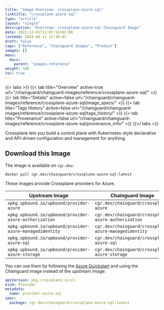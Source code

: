 ```yaml
---
title: "Image Overview: crossplane-azure-sql"
linktitle: "crossplane-azure-sql"
type: "article"
layout: "single"
description: "Overview: crossplane-azure-sql Chainguard Image"
date: 2022-11-01T11:07:52+02:00
lastmod: 2024-04-11 12:38:02
draft: false
tags: ["Reference", "Chainguard Images", "Product"]
images: []
menu: 
  docs: 
    parent: "images-reference"
weight: 500
toc: true
---
```


{{< tabs >}}
{{< tab title="Overview" active=true url="/chainguard/chainguard-images/reference/crossplane-azure-sql/" >}}
{{< tab title="Details" active=false url="/chainguard/chainguard-images/reference/crossplane-azure-sql/image_specs/" >}}
{{< tab title="Tags History" active=false url="/chainguard/chainguard-images/reference/crossplane-azure-sql/tags_history/" >}}
{{< tab title="Provenance" active=false url="/chainguard/chainguard-images/reference/crossplane-azure-sql/provenance_info/" >}}
{{</ tabs >}}



<!--overview:start-->
Crossplane lets you build a control plane with Kubernetes-style declarative and API-driven configuration and management for anything
<!--overview:end-->

## Download this Image

The image is available on `cgr.dev`:

```
docker pull cgr.dev/chainguard/crossplane-azure-sql:latest
```


<!--body:start-->
These images provide Crossplane providers for Azure.

| Upstream Image | Chainguard Image |
| -------------- | ---------------- |
| `xpkg.upbound.io/upbound/provider-azure` | `cgr.dev/chainguard/crossplane-azure` |
| `xpkg.upbound.io/upbound/provider-azure-authorization` | `cgr.dev/chainguard/crossplane-azure-authorization` |
| `xpkg.upbound.io/upbound/provider-azure-managedidentity` | `cgr.dev/chainguard/crossplane-azure-managedidentity` |
| `xpkg.upbound.io/upbound/provider-azure-sql` | `cgr.dev/chainguard/crossplane-azure-sql` |
| `xpkg.upbound.io/upbound/provider-azure-storage` | `cgr.dev/chainguard/crossplane-azure-storage` |

You can use them by following the [Azure Quickstart](https://docs.crossplane.io/latest/getting-started/provider-azure/) and using the Chainguard image instead of the upstream image:

```yaml
apiVersion: pkg.crossplane.io/v1
kind: Provider
metadata:
  name: provider-azure-sql
spec:
  package: cgr.dev/chainguard/crossplane-azure-sql:latest
```
<!--body:end-->


